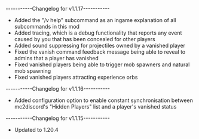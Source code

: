 -----------Changelog for v1.1.17-----------

- Added the "/v help" subcommand as an ingame explanation of all subcommands in this mod
- Added tracing, which is a debug functionality that reports any event caused by you that has been concealed for other players
- Added sound suppressing for projectiles owned by a vanished player
- Fixed the vanish command feedback message being able to reveal to admins that a player has vanished
- Fixed vanished players being able to trigger mob spawners and natural mob spawning
- Fixed vanished players attracting experience orbs

-----------Changelog for v1.1.16-----------

- Added configuration option to enable constant synchronisation between mc2discord's "Hidden Players" list and a player's vanished status

-----------Changelog for v1.1.15-----------

- Updated to 1.20.4